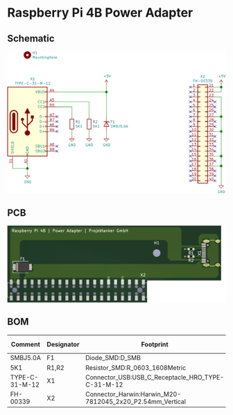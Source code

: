 # Raspberry Pi 4B Power Adapter

## Schematic
![Schematic](assets/schematic.png "Schematic")

## PCB
![PCB](assets/pcb.png "PCB")

## BOM
| Comment        | Designator | Footprint                                                 | LCSC Part # |
|----------------|------------|-----------------------------------------------------------|-------------|
| SMBJ5.0A       | F1         | Diode_SMD:D_SMB                                           | C10204      |
| 5K1            | R1,R2      | Resistor_SMD:R_0603_1608Metric                            | C23186      |
| TYPE-C-31-M-12 | X1         | Connector_USB:USB_C_Receptacle_HRO_TYPE-C-31-M-12         | C165948     |
| FH-00339       | X2         | Connector_Harwin:Harwin_M20-7812045_2x20_P2.54mm_Vertical | C2685112    |